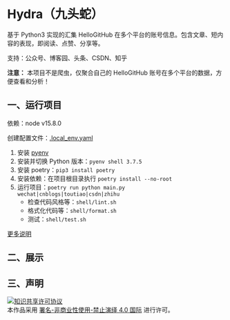 # Hydra（九头蛇）

基于 Python3 实现的汇集 HelloGitHub 在多个平台的账号信息。包含文章、短内容的表现，即阅读、点赞、分享等。

支持：公众号、博客园、头条、CSDN、知乎

**注意：** 本项目不是爬虫，仅聚合自己的 HelloGitHub 账号在多个平台的数据，方便查看和分析！

## 一、运行项目

依赖：node v15.8.0

创建配置文件：[.local_env.yaml](/doc/local_env.yaml)

1. 安装 [pyenv](https://github.com/pyenv/pyenv#installation)
2. 安装并切换 Python 版本：`pyenv shell 3.7.5`
3. 安装 poetry：`pip3 install poetry`
4. 安装依赖：在项目根目录执行 `poetry install --no-root`
5. 运行项目：`poetry run python main.py wechat|cnblogs|toutiao|csdn|zhihu`
    - 检查代码风格等：`shell/lint.sh`
    - 格式化代码等：`shell/format.sh`
    - 测试：`shell/test.sh`

[更多说明](/doc/install.md)

## 二、展示



## 三、声明
<a rel="license" href="https://creativecommons.org/licenses/by-nc-nd/4.0/deed.zh"><img alt="知识共享许可协议" style="border-width: 0" src="https://licensebuttons.net/l/by-nc-nd/4.0/88x31.png"></a><br>本作品采用 <a rel="license" href="https://creativecommons.org/licenses/by-nc-nd/4.0/deed.zh">署名-非商业性使用-禁止演绎 4.0 国际</a> 进行许可。
